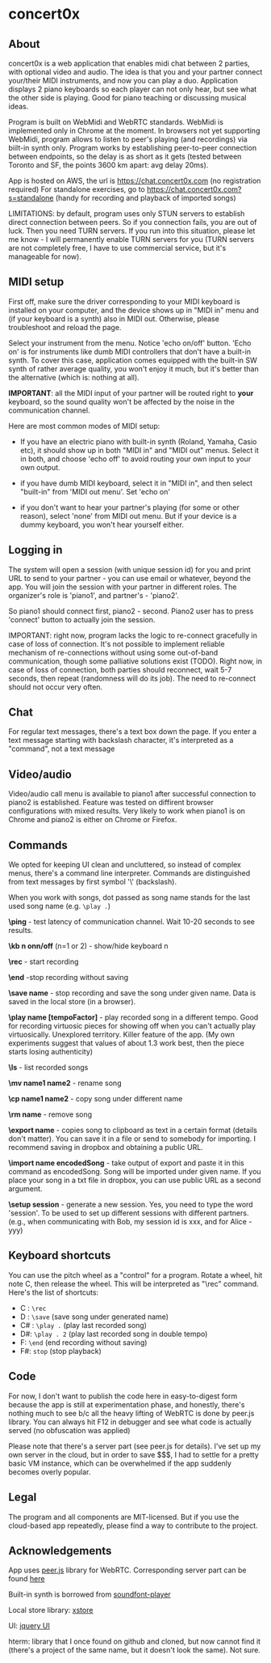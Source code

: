 # concert0x
## About
concert0x is a web application that enables midi chat between 2 parties, with optional video and audio. The idea is that you and your partner connect your/their MIDI instruments, and now you can play a duo. Application displays 2 piano keyboards so each player can not only hear, but see what the other side is playing. Good for piano teaching or discussing musical ideas. 

Program is built on WebMidi and WebRTC standards. WebMidi is implemented only in Chrome at the moment. In browsers not yet supporting WebMidi, program allows to listen to peer's playing (and recordings) via biilt-in synth only. Program works by establishing peer-to-peer connection between endpoints, so the delay is as short as it gets (tested between Toronto and SF, the points 3600 km apart: avg delay 20ms). 

App is hosted on AWS, the url is  https://chat.concert0x.com (no registration required)
For standalone exercises, go to https://chat.concert0x.com?s=standalone (handy for recording and playback of imported songs)

LIMITATIONS: by default, program uses only STUN servers to establish direct connection between peers. So if you connection fails, you are out of luck. Then you need TURN servers. If you run into this situation, please let me know - I will permanently enable TURN servers for you (TURN servers are not completely free, I have to use commercial service, but it's manageable for now).

## MIDI setup

First off, make sure the driver corresponding to your MIDI keyboard is installed on your computer, and the device shows up in "MIDI in" menu and (if your keyboard is a synth) also in MIDI out. Otherwise, please troubleshoot and reload the page.

Select your instrument from the menu. Notice 'echo on/off' button. 'Echo on' is for instruments like dumb MIDI controllers that don't have a built-in synth. To cover this case, application comes equipped with the built-in SW synth of rather average quality, you won't enjoy it much, but it's better than the alternative (which is: nothing at all).

**IMPORTANT**: all the MIDI input of your partner will be routed right to **your** keyboard, so the sound quality won't be affected by the noise in the communication channel. 

Here are most common modes of MIDI setup:

- If you have an electric piano with built-in synth (Roland, Yamaha, Casio etc), it should show up in both "MIDI in" and "MIDI out" menus. Select it in both, and choose 'echo off' to avoid routing your own input to your own output.

- if you have dumb MIDI keyboard, select it in "MIDI in", and then select "built-in" from 'MIDI out menu'. Set 'echo on'

- if you don't want to hear your partner's playing (for some or other reason), select 'none' from MIDI out menu. But if your device is a dummy keyboard, you won't hear yourself either.

## Logging in

The system will open a session (with unique session id) for you and print URL to send to your partner - you can use email or whatever, beyond the app. You will join the session with your partner in different roles. The organizer's role is 'piano1', and partner's - 'piano2'.

So piano1 should connect first, piano2 - second. Piano2 user has to press 'connect' button to actually join the session.

IMPORTANT: right now, program lacks the logic to re-connect gracefully in case of loss of connection. It's not 
possible to implement reliable mechanism of re-connections without using some out-of-band communication, though some palliative solutions exist (TODO). Right now, in case of loss of connection, both parties should reconnect, wait 5-7 seconds, then repeat (randomness will do its job). The need to re-connect should not occur very often.

## Chat

For regular text messages, there's a text box down the page. If you enter a text message starting with backslash character, it's interpreted as a "command", not a text message

## Video/audio

Video/audio call menu is available to piano1 after successful connection to piano2 is established. Feature was tested on diffirent browser configurations with mixed results. Very likely to work when piano1 is on Chrome and piano2 is either on Chrome or Firefox. 

## Commands

We opted for keeping UI clean and uncluttered, so instead of complex menus, there's a command line interpreter. Commands are distinguished from text messages by first symbol '\\' (backslash).

When you work with songs, dot passed as song name stands for the last used song name (e.g. `\play .`)

**\ping** - test latency of communication channel. Wait 10-20 seconds to see results.

**\kb n onn/off** (n=1 or 2) - show/hide keyboard n

**\rec** - start recording

**\end** -stop recording without saving

**\save name** - stop recording and save the song under given name. Data is saved in the local store (in a browser). 

**\play name [tempoFactor]** - play recorded song in a different tempo. Good for recording virtuosic pieces for showing off when you can't actually play virtuosically. Unexplored territory. Killer feature of the app. (My own experiments suggest that values of about 1.3 work best, then the piece starts losing authenticity)

**\ls** - list recorded songs

**\mv name1 name2** - rename song

**\cp name1 name2** - copy song under different name

**\rm name** - remove song

**\export name** - copies song to clipboard as text in a certain format (details don't matter). You can save it in a file or send to somebody for importing. I recommend saving in dropbox and obtaining a public URL.

**\import name encodedSong**  - take output of export and paste it in this command as encodedSong. Song will be imported under given name. If you place your song in a txt file in dropbox, you can use public URL as a second argument.

**\setup session** - generate a new session. Yes, you need to type the word 'session'. To be used to set up different sessions with different partners. (e.g., when communicating with Bob, my session id is xxx, and for Alice - yyy)

## Keyboard shortcuts

You can use the pitch wheel as a "control" for a program. Rotate a wheel, hit note C, then release the wheel. This will be interpreted as "\rec" command. Here's the list of shortcuts:

- C : `\rec`
- D : `\save` (save song under generated name)
- C# : `\play .` (play last recorded song) 
- D#:  `\play . 2` (play last recorded song in double tempo)
- F: `\end` (end recording without saving)
- F#: `stop` (stop playback)

## Code

For now, I don't want to publish the code here in easy-to-digest form because the app is still at experimentation phase, and honestly, there's nothing much to see b/c all the heavy lifting of WebRTC is done by peer.js library. You can always hit F12 in debugger and see what code is actually served (no obfuscation was applied)

Please note that there's a server part (see peer.js for details). I've set up my own server in the cloud, but in order to save $$$, I had to settle for a pretty basic VM instance, which can be overwhelmed if the app suddenly becomes overly popular.  

## Legal

The program and all components are MIT-licensed. But if you use the cloud-based app repeatedly, please find a way to contribute to the project.

## Acknowledgements

App uses [peer.js](https://github.com/peers/peerjs) library for WebRTC. Corresponding server part can be found [here](https://github.com/peers/peerjs-server)

Built-in synth is borrowed from [soundfont-player](https://github.com/danigb/soundfont-player)

Local store library: [xstore](https://github.com/niiknow/xstore) 

UI: [jquery UI](https://jqueryui.com)

hterm: library that I once found on github and cloned, but now cannot find it (there's a project of the same name, but it doesn't look the same). Not sure.

